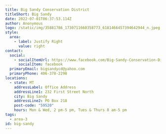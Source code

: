 ```yaml
---
title: Big Sandy Conservation District
titleShort: Big Sandy
date: 2022-07-01T06:37:53.114Z
author: Anonymous
logo: /static/img/35881786_1730711660358773_6181466457394642944_n.jpeg
style:
  area:
    - label: Justify Right
      value: right
contact:
  social:
    - socialItemUrl: https://www.facebook.com/Big-Sandy-Conservation-District-777173719045910/
      socialItem: facebook
  primaryEmail: bigsandycd@yahoo.com
  primaryPhone: 406-378-2298
locations:
  - state: MT
    addressLabel: Office Address
    addressLine1: 232 First Street North
    city: Big Sandy
    addressLine2: PO Box 218
    post-code: "59520"
    hours: Mon & Wed, 2 pm-5 pm, Tues & Thurs 8 am-5 pm
tags:
  - area-3
id: big-sandy
---
```

